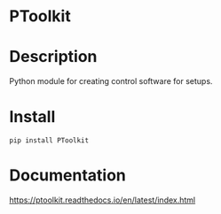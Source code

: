 # PToolkit
 
# Description
Python module for creating control software for setups. 

# Install
```
pip install PToolkit
```

# Documentation
https://ptoolkit.readthedocs.io/en/latest/index.html



